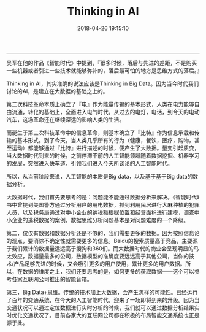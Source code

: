 ﻿---
layout: post
title:  Thinking in AI
date:   2018-04-26 19:15:10
categories:  思考
tags: 思考
keywords: AI
description: 
---
----------------------------------
吴军在他的作品《智能时代》中提到，『很多时候，落后与先进的差距，不是购买一些机器或者引进一些技术就能够弥补的，落后最可怕的地方是思维方式的落后。』

Thinking in AI，其实准确的说法应该是Thinking in Big Data。因为当今时代我们讨论的AI，是建立在大数据的基础之上的。

第二次科技革命本质上确立了『电』作为能量传输的基本形式，人类在电力能够自由流通，转化的基础上，全面进入电气时代。从过去的电灯，电话，到今天的电动汽车，这场革命还在继续深远的影响人类的生活。

而诞生于第三次科技革命中的信息革命，则基本确立了『比特』作为信息承载和传输的基本形式。到了今天，当人类几乎所有的行为（健康，餐饮，医疗，购物，甚至运动）都能够通过『比特』进行描述的时候，便产生了大数据。量变引起质变，当大数据时代到来的时候，之前停滞不前的人工智能领域随着数据挖掘、机器学习的发展，突然进入快车道，引领我们进入今天所谈论的人工智能时代。


所以，从当前阶段来说，人工智能的本质是Big data，以及基于基于Big data的数据分析。

大数据时代，我们首先要思考的是：问题能不能通过数据分析来解决。《智能时代》书中曾提到美国警方通过分析用户的用电数据，抓到利用民居进行大麻种植的犯罪人员，以及税务局通过对中小企业的纳税额根据位置和经营面积进行建模，调查中小企业的逃税数据的案例。数据思维分析问题基本是对问题难度的一个降级。

第二，仅仅有数据和数据分析还是不够的，我们需要更多的数据。因为按照信息论的观点，要消除不确定性就需要更多的信息。Baidu的搜索质量高于竞品，主要源于我们累计的数据量远远高于搜狗和360们。而大数据时代的商业会呈现明显的马太效应，数据量最多的公司，数据模型的准确度要远远高于其他公司，当你的技术/产品足够先进的时候，又会吸引更多的用户使用，累计更多的用户数据。所以，在数据的维度之上，我们还要思考的是，如何更多的获取数据——这个可以参考各家互联网公司推出的智能音箱。

第三，Big Data+思维。传统的技术加上大数据，会产生怎样的可能性。已经运行了百年的交通系统，在今天的人工智能时代，迎来了一场即将到来的升级。因为当交通状况可以通过定位数据进行实时分析的时候，我们就可以通过数据分析结果实时优化交通状况了。目前各家大的互联网公司都在积极的布局智能交通系统也正是源于此。